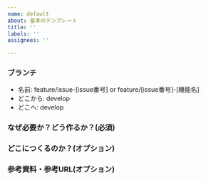 ```yaml
---
name: default
about: 基本のテンプレート
title: ''
labels: ''
assignees: ''

---
```


### ブランチ
* 名前: feature/issue-[issue番号] or feature/[issue番号]-[機能名]
* どこから: develop
* どこへ: develop

### なぜ必要か？どう作るか？(必須)

### どこにつくるのか？(オプション)

### 参考資料・参考URL(オプション)
